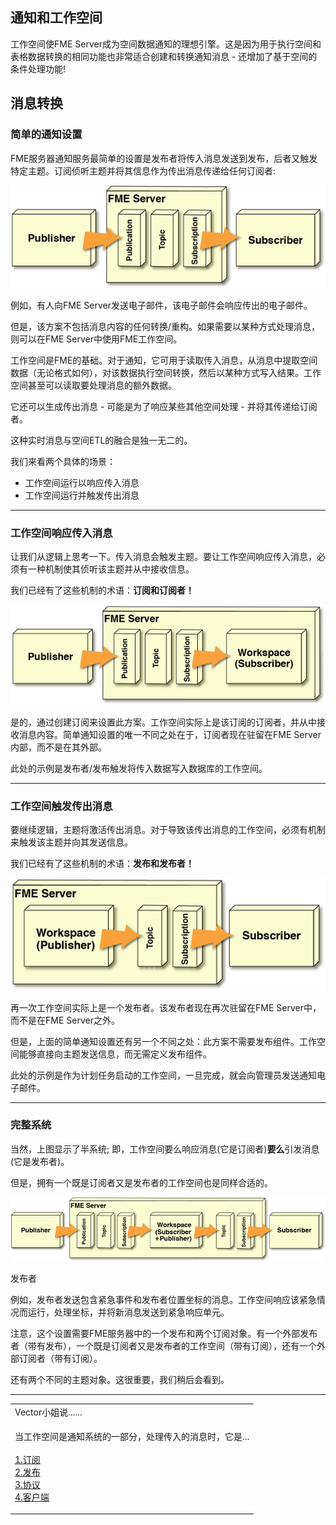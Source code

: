   <div id="readme" class="readme blob instapaper_body">
    <article class="markdown-body entry-content" itemprop="text"><h1><a id="user-content-notifications-and-workspaces" class="anchor" aria-hidden="true" href="./4.08.NotificationsAndWorkspaces.md#notifications-and-workspaces"></a><font style="vertical-align: inherit;"><font style="vertical-align: inherit;">通知和工作空间</font></font></h1>
<p><font style="vertical-align: inherit;"><font style="vertical-align: inherit;">工作空间使FME Server成为空间数据通知的理想引擎。</font><font style="vertical-align: inherit;">这是因为用于执行空间和表格数据转换的相同功能也非常适合创建和转换通知消息 - 还增加了基于空间的条件处理功能!</font></font></p>
<h2><a id="user-content-message-transformation" class="anchor" aria-hidden="true" href="./4.08.NotificationsAndWorkspaces.md#message-transformation"></a><font style="vertical-align: inherit;"><font style="vertical-align: inherit;">消息转换</font></font></h2>
<h3><a id="user-content-a-simple-notification-setup" class="anchor" aria-hidden="true" href="./4.08.NotificationsAndWorkspaces.md#a-simple-notification-setup"></a><font style="vertical-align: inherit;"><font style="vertical-align: inherit;">简单的通知设置</font></font></h3>
<p><font style="vertical-align: inherit;"><font style="vertical-align: inherit;">FME服务器通知服务最简单的设置是发布者将传入消息发送到发布，后者又触发特定主题。</font><font style="vertical-align: inherit;">订阅侦听主题并将其信息作为传出消息传递给任何订阅者:</font></font></p>
<p><a target="_blank" rel="noopener noreferrer" href="./Images/Img4.011.SimpleNotificationLayout.png"><img src="./Images/Img4.011.SimpleNotificationLayout.png" alt="" style="max-width:100%;"></a></p>
<p><font style="vertical-align: inherit;"><font style="vertical-align: inherit;">例如，有人向FME Server发送电子邮件，该电子邮件会响应传出的电子邮件。</font></font></p>
<p><font style="vertical-align: inherit;"><font style="vertical-align: inherit;">但是，该方案不包括消息内容的任何转换/重构。</font><font style="vertical-align: inherit;">如果需要以某种方式处理消息，则可以在FME Server中使用FME工作空间。</font></font></p>
<p><font style="vertical-align: inherit;"><font style="vertical-align: inherit;">工作空间是FME的基础。</font><font style="vertical-align: inherit;">对于通知，它可用于读取传入消息，从消息中提取空间数据（无论格式如何），对该数据执行空间转换，然后以某种方式写入结果。</font><font style="vertical-align: inherit;">工作空间甚至可以读取要处理消息的额外数据。</font></font></p>
<p><font style="vertical-align: inherit;"><font style="vertical-align: inherit;">它还可以生成传出消息 - 可能是为了响应某些其他空间处理 - 并将其传递给订阅者。</font></font></p>
<p><font style="vertical-align: inherit;"><font style="vertical-align: inherit;">这种实时消息与空间ETL的融合是独一无二的。</font></font></p>
<p><font style="vertical-align: inherit;"><font style="vertical-align: inherit;">我们来看两个具体的场景：</font></font></p>
<ul>
<li><font style="vertical-align: inherit;"><font style="vertical-align: inherit;">工作空间运行以响应传入消息</font></font></li>
<li><font style="vertical-align: inherit;"><font style="vertical-align: inherit;">工作空间运行并触发传出消息</font></font></li>
</ul>
<hr>
<h3><a id="user-content-workspaces-responding-to-incoming-message" class="anchor" aria-hidden="true" href="./4.08.NotificationsAndWorkspaces.md#workspaces-responding-to-incoming-message"></a><font style="vertical-align: inherit;"><font style="vertical-align: inherit;">工作空间响应传入消息</font></font></h3>
<p><font style="vertical-align: inherit;"><font style="vertical-align: inherit;">让我们从逻辑上思考一下。</font><font style="vertical-align: inherit;">传入消息会触发主题。</font><font style="vertical-align: inherit;">要让工作空间响应传入消息，必须有一种机制使其侦听该主题并从中接收信息。</font></font></p>
<p><font style="vertical-align: inherit;"><font style="vertical-align: inherit;">我们已经有了这些机制的术语：</font></font><strong><font style="vertical-align: inherit;"><font style="vertical-align: inherit;">订阅和订阅者！</font></font></strong></p>
<p><a target="_blank" rel="noopener noreferrer" href="./Images/Img4.012.TransformativeNotificationLayout.png"><img src="./Images/Img4.012.TransformativeNotificationLayout.png" alt="" style="max-width:100%;"></a></p>
<p><font style="vertical-align: inherit;"><font style="vertical-align: inherit;">是的，通过创建订阅来设置此方案。</font><font style="vertical-align: inherit;">工作空间实际上是该订阅的订阅者，并从中接收消息内容。</font><font style="vertical-align: inherit;">简单通知设置的唯一不同之处在于，订阅者现在驻留在FME Server内部，而不是在其外部。</font></font></p>
<p><font style="vertical-align: inherit;"><font style="vertical-align: inherit;">此处的示例是发布者/发布触发将传入数据写入数据库的工作空间。</font></font></p>
<hr>
<h3><a id="user-content-workspaces-triggering-an-outgoing-message" class="anchor" aria-hidden="true" href="./4.08.NotificationsAndWorkspaces.md#workspaces-triggering-an-outgoing-message"></a><font style="vertical-align: inherit;"><font style="vertical-align: inherit;">工作空间触发传出消息</font></font></h3>
<p><font style="vertical-align: inherit;"><font style="vertical-align: inherit;">要继续逻辑，主题将激活传出消息。</font><font style="vertical-align: inherit;">对于导致该传出消息的工作空间，必须有机制来触发该主题并向其发送信息。</font></font></p>
<p><font style="vertical-align: inherit;"><font style="vertical-align: inherit;">我们已经有了这些机制的术语：</font></font><strong><font style="vertical-align: inherit;"><font style="vertical-align: inherit;">发布和发布者！</font></font></strong></p>
<p><a target="_blank" rel="noopener noreferrer" href="./Images/Img4.013.TransformativeNotificationLayout2.png"><img src="./Images/Img4.013.TransformativeNotificationLayout2.png" alt="" style="max-width:100%;"></a></p>
<p><font style="vertical-align: inherit;"><font style="vertical-align: inherit;">再一次工作空间实际上是一个发布者。</font><font style="vertical-align: inherit;">该发布者现在再次驻留在FME Server中，而不是在FME Server之外。</font></font></p>
<p><font style="vertical-align: inherit;"><font style="vertical-align: inherit;">但是，上面的简单通知设置还有另一个不同之处：此方案不需要发布组件。</font><font style="vertical-align: inherit;">工作空间能够直接向主题发送信息，而无需定义发布组件。</font></font></p>
<p><font style="vertical-align: inherit;"><font style="vertical-align: inherit;">此处的示例是作为计划任务启动的工作空间，一旦完成，就会向管理员发送通知电子邮件。</font></font></p>
<hr>
<h3><a id="user-content-full-system" class="anchor" aria-hidden="true" href="./4.08.NotificationsAndWorkspaces.md#full-system"></a><font style="vertical-align: inherit;"><font style="vertical-align: inherit;">完整系统</font></font></h3>
<p><font style="vertical-align: inherit;"><font style="vertical-align: inherit;">当然，上图显示了半系统; </font><font style="vertical-align: inherit;">即，工作空间要么响应消息(它是订阅者)</font></font><strong><font style="vertical-align: inherit;"><font style="vertical-align: inherit;">要么</font></font></strong><font style="vertical-align: inherit;"><font style="vertical-align: inherit;">引发消息(它是发布者)。</font></font></p>
<p><font style="vertical-align: inherit;"><font style="vertical-align: inherit;">但是，拥有一个既是订阅者又是发布者的工作空间也是同样合适的。</font></font></p>
<p><a target="_blank" rel="noopener noreferrer" href="./Images/Img4.014.TransformativeNotificationLayout3.png"><img src="./Images/Img4.014.TransformativeNotificationLayout3.png" alt="" style="max-width:100%;"></a></p>发布者
<p><font style="vertical-align: inherit;"><font style="vertical-align: inherit;">例如，发布者发送包含紧急事件和发布者位置坐标的消息。</font><font style="vertical-align: inherit;">工作空间响应该紧急情况而运行，处理坐标，并将新消息发送到紧急响应单元。</font></font></p>
<p><font style="vertical-align: inherit;"><font style="vertical-align: inherit;">注意，这个设置需要FME服务器中的一个发布和两个订阅对象。</font><font style="vertical-align: inherit;">有一个外部发布者（带有发布），一个既是订阅者又是发布者的工作空间（带有订阅），还有一个外部订阅者（带有订阅）。</font></font></p>
<p><font style="vertical-align: inherit;"><font style="vertical-align: inherit;">还有两个不同的主题对象。</font><font style="vertical-align: inherit;">这很重要，我们稍后会看到。</font></font></p>
<hr>

<table>
<tbody><tr>
<td>
<i></i><font style="vertical-align: inherit;"><font style="vertical-align: inherit;">
Vector小姐说......
</font></font></td>
</tr>
<tr>
<td><font style="vertical-align: inherit;"><font style="vertical-align: inherit;">

当工作空间是通知系统的一部分，处理传入的消息时，它是...
 </font></font><br><br><a href="http://52.73.3.37/fmedatastreaming/Manual/QAResponse2017.fmw?chapter=24&amp;question=4&amp;answer=1&amp;DestDataset_TEXTLINE=C%3A%5CFMEOutput%5CQAResponse.html" rel="nofollow"><font style="vertical-align: inherit;"><font style="vertical-align: inherit;">1.订阅</font></font></a>
<br><a href="http://52.73.3.37/fmedatastreaming/Manual/QAResponse2017.fmw?chapter=24&amp;question=4&amp;answer=2&amp;DestDataset_TEXTLINE=C%3A%5CFMEOutput%5CQAResponse.html" rel="nofollow"><font style="vertical-align: inherit;"><font style="vertical-align: inherit;">2.发布</font></font></a>
<br><a href="http://52.73.3.37/fmedatastreaming/Manual/QAResponse2017.fmw?chapter=24&amp;question=4&amp;answer=3&amp;DestDataset_TEXTLINE=C%3A%5CFMEOutput%5CQAResponse.html" rel="nofollow"><font style="vertical-align: inherit;"><font style="vertical-align: inherit;">3.协议</font></font></a>
<br><a href="http://52.73.3.37/fmedatastreaming/Manual/QAResponse2017.fmw?chapter=24&amp;question=4&amp;answer=4&amp;DestDataset_TEXTLINE=C%3A%5CFMEOutput%5CQAResponse.html" rel="nofollow"><font style="vertical-align: inherit;"><font style="vertical-align: inherit;">4.客户端</font></font></a>

</td>
</tr>
</tbody></table>
</article>
  </div>
